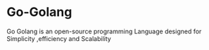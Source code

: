 # Go-Golang
Go Golang is an open-source programming Language designed for Simplicity ,efficiency and Scalability
